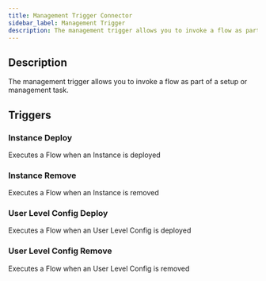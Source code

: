 ```yaml
---
title: Management Trigger Connector
sidebar_label: Management Trigger
description: The management trigger allows you to invoke a flow as part of a setup or management task.
---
```


## Description

The management trigger allows you to invoke a flow as part of a setup or management task.

## Triggers

### Instance Deploy

Executes a Flow when an Instance is deployed

### Instance Remove

Executes a Flow when an Instance is removed

### User Level Config Deploy

Executes a Flow when an User Level Config is deployed

### User Level Config Remove

Executes a Flow when an User Level Config is removed

